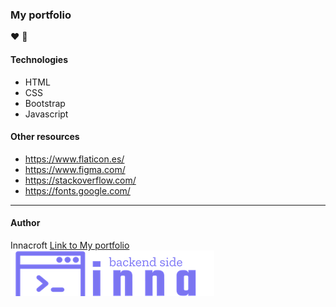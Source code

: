 ### My portfolio
❤  📝 

#### Technologies
- HTML
- CSS
- Bootstrap
- Javascript

#### Other resources
- https://www.flaticon.es/
- https://www.figma.com/
- https://stackoverflow.com/
- https://fonts.google.com/

------------

#### Author
Innacroft
[Link to My portfolio](https://innacroft.github.io/portfolio/)
![](https://github.com/innacroft/portfolio/blob/master/images/back_inna.png)

